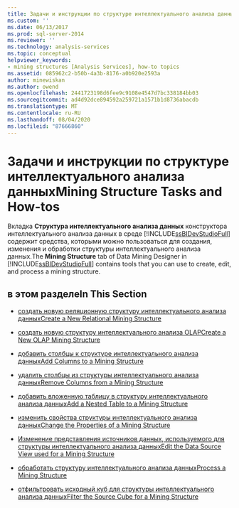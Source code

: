 ```yaml
---
title: Задачи и инструкции по структуре интеллектуального анализа данных | Документация Майкрософт
ms.custom: ''
ms.date: 06/13/2017
ms.prod: sql-server-2014
ms.reviewer: ''
ms.technology: analysis-services
ms.topic: conceptual
helpviewer_keywords:
- mining structures [Analysis Services], how-to topics
ms.assetid: 085962c2-b50b-4a3b-8176-a0b920e2593a
author: minewiskan
ms.author: owend
ms.openlocfilehash: 2441723198d6fee9c9108e4547d7bc338184bb03
ms.sourcegitcommit: ad4d92dce894592a259721a1571b1d8736abacdb
ms.translationtype: MT
ms.contentlocale: ru-RU
ms.lasthandoff: 08/04/2020
ms.locfileid: "87666860"
---
```

# <a name="mining-structure-tasks-and-how-tos"></a><span data-ttu-id="6ee6f-102">Задачи и инструкции по структуре интеллектуального анализа данных</span><span class="sxs-lookup"><span data-stu-id="6ee6f-102">Mining Structure Tasks and How-tos</span></span>
  <span data-ttu-id="6ee6f-103">Вкладка **Структура интеллектуального анализа данных** конструктора интеллектуального анализа данных в среде [!INCLUDE[ssBIDevStudioFull](../../includes/ssbidevstudiofull-md.md)] содержит средства, которыми можно пользоваться для создания, изменения и обработки структуры интеллектуального анализа данных.</span><span class="sxs-lookup"><span data-stu-id="6ee6f-103">The **Mining Structure** tab of Data Mining Designer in [!INCLUDE[ssBIDevStudioFull](../../includes/ssbidevstudiofull-md.md)] contains tools that you can use to create, edit, and process a mining structure.</span></span>  
  
## <a name="in-this-section"></a><span data-ttu-id="6ee6f-104">в этом разделе</span><span class="sxs-lookup"><span data-stu-id="6ee6f-104">In This Section</span></span>  
  
-   [<span data-ttu-id="6ee6f-105">создать новую реляционную структуру интеллектуального анализа данных</span><span class="sxs-lookup"><span data-stu-id="6ee6f-105">Create a New Relational Mining Structure</span></span>](create-a-new-relational-mining-structure.md)  
  
-   [<span data-ttu-id="6ee6f-106">создать новую структуру интеллектуального анализа OLAP</span><span class="sxs-lookup"><span data-stu-id="6ee6f-106">Create a New OLAP Mining Structure</span></span>](create-a-new-olap-mining-structure.md)  
  
-   [<span data-ttu-id="6ee6f-107">добавить столбцы к структуре интеллектуального анализа данных</span><span class="sxs-lookup"><span data-stu-id="6ee6f-107">Add Columns to a Mining Structure</span></span>](add-columns-to-a-mining-structure.md)  
  
-   [<span data-ttu-id="6ee6f-108">удалить столбцы из структуры интеллектуального анализа данных</span><span class="sxs-lookup"><span data-stu-id="6ee6f-108">Remove Columns from a Mining Structure</span></span>](remove-columns-from-a-mining-structure.md)  
  
-   [<span data-ttu-id="6ee6f-109">добавить вложенную таблицу в структуру интеллектуального анализа данных</span><span class="sxs-lookup"><span data-stu-id="6ee6f-109">Add a Nested Table to a Mining Structure</span></span>](add-a-nested-table-to-a-mining-structure.md)  
  
-   [<span data-ttu-id="6ee6f-110">изменить свойства структуры интеллектуального анализа данных</span><span class="sxs-lookup"><span data-stu-id="6ee6f-110">Change the Properties of a Mining Structure</span></span>](change-the-properties-of-a-mining-structure.md)  
  
-   [<span data-ttu-id="6ee6f-111">Изменение представления источников данных, используемого для структуры интеллектуального анализа данных</span><span class="sxs-lookup"><span data-stu-id="6ee6f-111">Edit the Data Source View used for a Mining Structure</span></span>](edit-the-data-source-view-used-for-a-mining-structure.md)  
  
-   [<span data-ttu-id="6ee6f-112">обработать структуру интеллектуального анализа данных</span><span class="sxs-lookup"><span data-stu-id="6ee6f-112">Process a Mining Structure</span></span>](process-a-mining-structure.md)  
  
-   [<span data-ttu-id="6ee6f-113">отфильтровать исходный куб для структуры интеллектуального анализа данных</span><span class="sxs-lookup"><span data-stu-id="6ee6f-113">Filter the Source Cube for a Mining Structure</span></span>](../filter-the-source-cube-for-a-mining-structure.md)  
  
  
